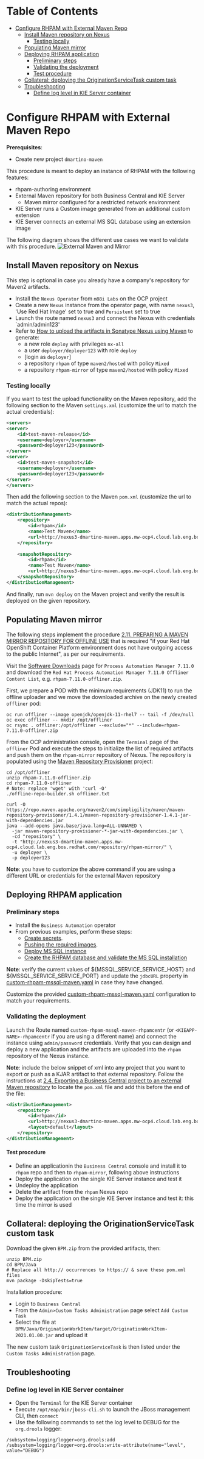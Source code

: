 # Table of Contents
* [Configure RHPAM with External Maven Repo](#configure-rhpam-with-external-maven-repo)
  * [Install Maven repository on Nexus](#install-maven-repository-on-nexus)
    * [Testing locally](#testing-locally)  
  * [Populating Maven mirror](#populating-maven-mirror)  
  * [Deploying RHPAM application](#deploying-rhpam-application)
    * [Preliminary steps](#preliminary-steps)
    * [Validating the deployment](#validating-the-deployment)
    * [Test procedure](#test-procedure)
  * [Collateral: deploying the OriginationServiceTask custom task](#collateral-deploying-the-originationservicetask-custom-task)
  * [Troubleshooting](#troublehooting)
    * [Define log level in KIE Server container](#define-log-level-in-kie-server-container)

# Configure RHPAM with External Maven Repo
**Prerequisites**:
* Create new project `dmartino-maven`

This procedure is meant to deploy an instance of RHPAM with the following features:
* rhpam-authoring environment
* External Maven repository for both Business Central and KIE Server
  * Maven mirror configured for a restricted network environment
* KIE Server runs a Custom image generated from an additional custom extension
* KIE Server connects an external MS SQL database using an extension image

The following diagram shows the different use cases we want to validate with this procedure.
![External Maven and Mirror](./ExternalMavenAndMirror.png)

## Install Maven repository on Nexus
This step is optional in case you already have a company's repository for Maven2 artifacts.

* Install the `Nexus Operator` from `m88i Labs` on the OCP project
* Create a new `Nexus` instance from the operator page, with name `nexus3`, 'Use Red Hat Image' set to true and
`Persistent` set to true
* Launch the route named `nexus3` and connect the Nexus with credentials `admin/admin123'
* Refer to [How to upload the artifacts in Sonatype Nexus using Maven](https://www.devopsschool.com/blog/how-to-upload-the-artifacts-in-sonatype-nexus/)
to generate:
  * a new role `deploy` with privileges `nx-all`
  * a user `deployer/deployer123` with role `deploy`
  * [login as `deployer`]
  * a repository `rhpam` of type `maven2/hosted` with policy `Mixed`
  * a repository `rhpam-mirror` of type `maven2/hosted` with policy `Mixed`

### Testing locally
If you want to test the upload functionality on the Maven repository, add the following section to the Maven `settings.xml`
(customize the url to match the actual credentials):
```xml
<servers>
<server>
	<id>test-maven-release</id>
	<username>deployer</username>
	<password>deployer123</password>
</server>
<server>
	<id>test-maven-snapshot</id>
	<username>deployer</username>
	<password>deployer123</password>
</server>
</servers>
```

Then add the following section to the Maven `pom.xml` (customize the url to match the actual repos):
```xml
<distributionManagement>
	<repository>
		<id>rhpam</id>
		<name>Test Maven</name>
		<url>http://nexus3-dmartino-maven.apps.mw-ocp4.cloud.lab.eng.bos.redhat.com/repository/rhpam</url>
	</repository>
 
	<snapshotRepository>
		<id>rhpam</id>
		<name>Test Maven</name>
		<url>http://nexus3-dmartino-maven.apps.mw-ocp4.cloud.lab.eng.bos.redhat.com/repository/rhpam</url>
	</snapshotRepository>
</distributionManagement>
```
And finally, run `mvn deploy` on the Maven project and verify the result is deployed on the given repository.

## Populating Maven mirror
The following steps implement the procedure [2.11. PREPARING A MAVEN MIRROR REPOSITORY FOR OFFLINE USE](https://access.redhat.com/documentation/en-us/red_hat_process_automation_manager/7.11/html-single/deploying_red_hat_process_automation_manager_on_red_hat_openshift_container_platform/index#offline-repo-proc_openshift-operator)
that is required "if your Red Hat OpenShift Container Platform environment does not have outgoing access to the public Internet",
as per our requirements.

Visit the [Software Downloads](https://access.redhat.com/jbossnetwork/restricted/listSoftware.html?downloadType=distributions&product=rhpam&productChanged=yes)
page for `Process Automation Manager 7.11.0` and download the `Red Hat Process Automation Manager 7.11.0 Offliner Content List`,
e.g. `rhpam-7.11.0-offliner.zip`.

First, we prepare a POD with the minimum requirements (JDK11) to run the offline uploader and we move the downloaded 
archive on the newly created `offliner` pod:
```shell
oc run offliner --image openjdk/openjdk-11-rhel7 -- tail -f /dev/null
oc exec offliner -- mkdir /opt/offliner
oc rsync . offliner:/opt/offliner --exclude="*" --include=rhpam-7.11.0-offliner.zip
```

From the OCP administration console, open the `Terminal` page of the `offliner` Pod and execute the steps to initialize
the list of required artifacts and push them on the `rhpam-mirror` repository of Nexus. The repository is populated using
the [Maven Repository Provisioner](https://github.com/simpligility/maven-repository-tools/tree/master/maven-repository-provisioner) 
project:
```shell
cd /opt/offliner
unzip rhpam-7.11.0-offliner.zip
cd rhpam-7.11.0-offliner
# Note: replace 'wget' with 'curl -O'
./offline-repo-builder.sh offliner.txt

curl -O https://repo.maven.apache.org/maven2/com/simpligility/maven/maven-repository-provisioner/1.4.1/maven-repository-provisioner-1.4.1-jar-with-dependencies.jar
java --add-opens java.base/java.lang=ALL-UNNAMED \
  -jar maven-repository-provisioner-*-jar-with-dependencies.jar \
  -cd "repository" \
  -t "http://nexus3-dmartino-maven.apps.mw-ocp4.cloud.lab.eng.bos.redhat.com/repository/rhpam-mirror/" \
  -u deployer \
  -p deployer123
```

**Note**: you have to customize the above command if you are using a different URL or credentials for the external Maven
repository

## Deploying RHPAM application
### Preliminary steps
* Install the `Business Automation` operator
* From previous examples, perform these steps:
  * [Create secrets](../deployCustomJarOnOCP/README.md#create-secrets).
  * [Pushing the required images](../msSqlServerDatabase/README.md#pushing-the-required-images).
  * [Deploy MS SQL instance](../msSqlServerDatabase/README.md#deploy-ms-sql-instance)
  * [Create the RHPAM database and validate the MS SQL installation](../msSqlServerDatabase/README.md#create-the-rhpam-database-and-validate-the-ms-sql-installation)

**Note**: verify the current values of ${MSSQL_SERVICE_SERVICE_HOST} and ${MSSQL_SERVICE_SERVICE_PORT}
and update the `jdbcURL` property in [custom-rhpam-mssql-maven.yaml](./custom-rhpam-mssql-maven.yaml) in case
they have changed.

Customize the provided [custom-rhpam-mssql-maven.yaml](./custom-rhpam-mssql-maven.yaml) configuration to match your
requirements.

### Validating the deployment 
Launch the Route named `custom-rhpam-mssql-maven-rhpamcentr` (or `<KIEAPP-NAME>-rhpamcentr` if you are using a different 
name) and connect the instance using `admin/password` credentials.
Verify that you can design and deploy a new application and the artifacts are uploaded into the `rhpam` repository of the 
Nexus instance.

**Note**: include the below snippet of xml into any project that you want to export or push as a KJAR artifact to that external repository.
Follow the instructions at 
[2.4. Exporting a Business Central project to an external Maven repository](https://access.redhat.com/documentation/en-us/red_hat_process_automation_manager/7.11/html-single/deploying_and_managing_red_hat_process_automation_manager_services/index#maven-external-export-proc_packaging-deploying)
to locate the `pom.xml` file and add this before the end of the file:
```xml
<distributionManagement>
    <repository>
        <id>rhpam</id>
        <url>http://nexus3-dmartino-maven.apps.mw-ocp4.cloud.lab.eng.bos.redhat.com/repository/rhpam</url>
        <layout>default</layout>
    </repository>
</distributionManagement>
```

#### Test procedure
* Define an applicationin the `Business Central` console and install it to `rhpam` repo and then
  to `rhpam-mirror`, following above instructions
* Deploy the application on the single KIE Server instance and test it
* Undeploy the application
* Delete the artifact from the `rhpam` Nexus repo
* Deploy the application on the single KIE Server instance and test it: this time the mirror is used

## Collateral: deploying the OriginationServiceTask custom task
Download the given `BPM.zip` from the provided artifacts, then:
```shell
unzip BPM.zip
cd BPM/Java
# Replace all http:// occurrences to https:// & save these pom.xml files
mvn package -DskipTests=true
```

Installation procedure:
* Login to `Business Central`
* From the `Admin>Custom Tasks Administration` page select `Add Custom Task`
* Select the file at `BPM/Java/OriginationWorkItem/target/OriginationWorkItem-2021.01.00.jar` and upload it

The new custom task `OriginationServiceTask` is then listed under the `Custom Tasks Administration` page.

## Troubleshooting
### Define log level in KIE Server container
* Open the `Terminal` for the KIE Server container 
* Execute `/opt/eap/bin/jboss-cli.sh` to launch the JBoss management CLI, then `connect`
* Use the following commands to set the log level to DEBUG for the `org.drools` logger:
```shell
/subsystem=logging/logger=org.drools:add
/subsystem=logging/logger=org.drools:write-attribute(name="level", value="DEBUG")
```